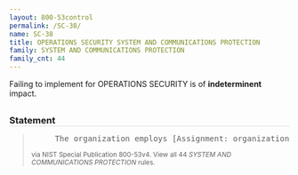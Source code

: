 ```yaml
---
layout: 800-53control
permalink: /SC-38/
name: SC-38
title: OPERATIONS SECURITY SYSTEM AND COMMUNICATIONS PROTECTION
family: SYSTEM AND COMMUNICATIONS PROTECTION
family_cnt: 44
---
```

<p class="text-">Failing to implement for OPERATIONS SECURITY is of <b>indeterminent</b> impact.</p>

<h3 style="border-bottom:1px solid #ddd;margin:30px 0 8px 0;">Statement</h3>
<blockquote>
<pre>     The organization employs [Assignment: organization-defined operations security safeguards] to protect key organizational information throughout the system development life cycle. 
</pre>
<p><small>via NIST Special Publication 800-53v4. View all 44 <i>SYSTEM AND COMMUNICATIONS PROTECTION</i> rules. <a href="/cce/ssg/group/$Group_id"><span class="glyphicon glyphicon-link"></span></a> </small></p>
</blockquote>

